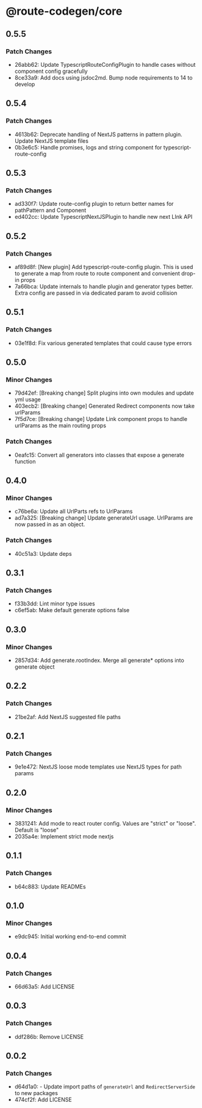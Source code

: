 # @route-codegen/core

## 0.5.5

### Patch Changes

- 26abb62: Update TypescriptRouteConfigPlugin to handle cases without component config gracefully
- 8ce33a9: Add docs using jsdoc2md. Bump node requirements to 14 to develop

## 0.5.4

### Patch Changes

- 4613b62: Deprecate handling of NextJS patterns in pattern plugin. Update NextJS template files
- 0b3e6c5: Handle promises, logs and string component for typescript-route-config

## 0.5.3

### Patch Changes

- ad330f7: Update route-config plugin to return better names for pathPattern and Component
- ed402cc: Update TypescriptNextJSPlugin to handle new next LInk API

## 0.5.2

### Patch Changes

- af89d8f: [New plugin] Add typescript-route-config plugin. This is used to generate a map from route to route component and convenient drop-in props
- 7a66bca: Update internals to handle plugin and generator types better. Extra config are passed in via dedicated param to avoid collision

## 0.5.1

### Patch Changes

- 03e1f8d: Fix various generated templates that could cause type errors

## 0.5.0

### Minor Changes

- 79d42ef: [Breaking change] Split plugins into own modules and update yml usage
- 403ecb2: [Breaking change] Generated Redirect components now take urlParams
- 7f5d7ce: [Breaking change] Update Link component props to handle urlParams as the main routing props

### Patch Changes

- 0eafc15: Convert all generators into classes that expose a generate function

## 0.4.0

### Minor Changes

- c76be6a: Update all UrlParts refs to UrlParams
- ad7a325: [Breaking change] Update generateUrl usage. UrlParams are now passed in as an object.

### Patch Changes

- 40c51a3: Update deps

## 0.3.1

### Patch Changes

- f33b3dd: Lint minor type issues
- c6ef5ab: Make default generate options false

## 0.3.0

### Minor Changes

- 2857d34: Add generate.rootIndex. Merge all generate\* options into generate object

## 0.2.2

### Patch Changes

- 21be2af: Add NextJS suggested file paths

## 0.2.1

### Patch Changes

- 9e1e472: NextJS loose mode templates use NextJS types for path params

## 0.2.0

### Minor Changes

- 3831241: Add mode to react router config. Values are "strict" or "loose". Default is "loose"
- 2035a4e: Implement strict mode nextjs

## 0.1.1

### Patch Changes

- b64c883: Update READMEs

## 0.1.0

### Minor Changes

- e9dc945: Initial working end-to-end commit

## 0.0.4

### Patch Changes

- 66d63a5: Add LICENSE

## 0.0.3

### Patch Changes

- ddf286b: Remove LICENSE

## 0.0.2

### Patch Changes

- d64d1a0: - Update import paths of `generateUrl` and `RedirectServerSide` to new packages
- 474cf2f: Add LICENSE
